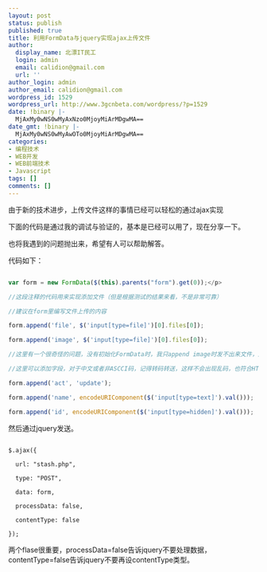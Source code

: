 ```yaml
---
layout: post
status: publish
published: true
title: 利用FormData与jquery实现ajax上传文件
author:
  display_name: 北漂IT民工
  login: admin
  email: calidion@gmail.com
  url: ''
author_login: admin
author_email: calidion@gmail.com
wordpress_id: 1529
wordpress_url: http://www.3gcnbeta.com/wordpress/?p=1529
date: !binary |-
  MjAxMy0wNS0wMyAxNzo0MjoyMiArMDgwMA==
date_gmt: !binary |-
  MjAxMy0wNS0wMyAwOTo0MjoyMiArMDgwMA==
categories:
- 编程技术
- WEB开发
- WEB前端技术
- Javascript
tags: []
comments: []
---
```

由于新的技术进步，上传文件这样的事情已经可以轻松的通过ajax实现

下面的代码是通过我的调试与验证的，基本是已经可以用了，现在分享一下。

也将我遇到的问题抛出来，希望有人可以帮助解答。

代码如下：

```javascript

var form = new FormData($(this).parents("form").get(0));</p>

//这段注释的代码用来实现添加文件（但是根据测试的结果来看，不是非常可靠）

//建议在form里编写文件上传的内容

form.append('file', $('input[type=file]')[0].files[0]);

form.append('image', $('input[type=file]')[0].files[0]);

//这里有一个很奇怪的问题，没有初始化FormData时，我只append image时发不出来文件，添加了file再添加image,就能将image发出来了。

//这里可以添加字段，对于中文或者非ASCCI码，记得转码转送，这样不会出现乱码，也符合HTTP的规范。

form.append('act', 'update');

form.append('name', encodeURIComponent($('input[type=text]').val()));

form.append('id', encodeURIComponent($('input[type=hidden]').val()));

```

然后通过jquery发送。

```

$.ajax({

  url: "stash.php",

  type: "POST",

  data: form,

  processData: false,

  contentType: false

});

```

两个flase很重要，processData=false告诉jquery不要处理数据，contentType=false告诉jquery不要再设contentType类型。</p>